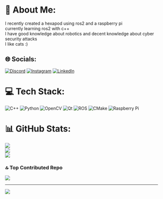 # 💫 About Me:
I recently created a hexapod  using ros2 and a raspberry pi<br>currently learning ros2 with c++<br>I have good knowledge about robotics and decent knowledge about cyber security attacks<br>I like cats :)


## 🌐 Socials:
[![Discord](https://img.shields.io/badge/Discord-%237289DA.svg?logo=discord&logoColor=white)](https://discord.gg/799306024607547432) [![Instagram](https://img.shields.io/badge/Instagram-%23E4405F.svg?logo=Instagram&logoColor=white)](https://instagram.com/_shouryasrivastava_) [![LinkedIn](https://img.shields.io/badge/LinkedIn-%230077B5.svg?logo=linkedin&logoColor=white)](https://linkedin.com/in/shourya-srivastava-b6a812339) 

# 💻 Tech Stack:
![C++](https://img.shields.io/badge/c++-%2300599C.svg?style=flat&logo=c%2B%2B&logoColor=white) ![Python](https://img.shields.io/badge/python-3670A0?style=flat&logo=python&logoColor=ffdd54) ![OpenCV](https://img.shields.io/badge/opencv-%23white.svg?style=flat&logo=opencv&logoColor=white) ![Qt](https://img.shields.io/badge/Qt-%23217346.svg?style=flat&logo=Qt&logoColor=white) ![ROS](https://img.shields.io/badge/ros-%230A0FF9.svg?style=flat&logo=ros&logoColor=white) ![CMake](https://img.shields.io/badge/CMake-%23008FBA.svg?style=flat&logo=cmake&logoColor=white) ![Raspberry Pi](https://img.shields.io/badge/-Raspberry_Pi-C51A4A?style=flat&logo=Raspberry-Pi)
# 📊 GitHub Stats:
![](https://github-readme-stats.vercel.app/api?username=ShouryaSrivastava1&theme=dark&hide_border=true&include_all_commits=true&count_private=false)<br/>
![](https://github-readme-streak-stats.herokuapp.com/?user=ShouryaSrivastava1&theme=dark&hide_border=true)<br/>
![](https://github-readme-stats.vercel.app/api/top-langs/?username=ShouryaSrivastava1&theme=dark&hide_border=true&include_all_commits=true&count_private=false&layout=compact)

### 🔝 Top Contributed Repo
![](https://github-contributor-stats.vercel.app/api?username=ShouryaSrivastava1&limit=5&theme=dark&combine_all_yearly_contributions=true)

---
[![](https://visitcount.itsvg.in/api?id=ShouryaSrivastava1&icon=2&color=0)](https://visitcount.itsvg.in)

<!-- Proudly created with GPRM ( https://gprm.itsvg.in ) -->
